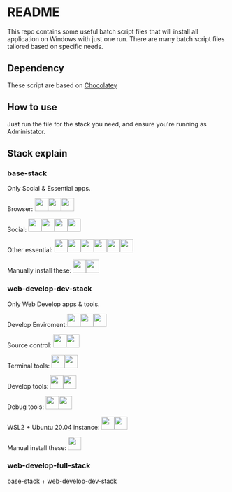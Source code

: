 # README
This repo contains some useful batch script files that will install all application on Windows with just one run. There are many batch script files tailored based on specific needs.

## Dependency
These script are based on [Chocolatey](https://chocolatey.org/)

## How to use
Just run the file for the stack you need, and ensure you're running as Administator.

## Stack explain
### base-stack
Only Social & Essential apps.

Browser: <img src="https://community.chocolatey.org/content/packageimages/GoogleChrome.Dev.27.0.1453.12.png" width="30"><img src="https://community.chocolatey.org/content/packageimages/opera-developer.77.0.4051.0.png" width="30"><img src="https://community.chocolatey.org/content/packageimages/microsoft-edge.90.0.818.51.png" width="30">

Social: <img src="https://community.chocolatey.org/content/packageimages/skype.8.71.0.49.png" width="30"><img src="https://community.chocolatey.org/content/packageimages/slack.4.16.1.png" width="30"><img src="https://community.chocolatey.org/content/packageimages/microsoft-teams.1.4.00.8872.png" width="30"><img src="https://community.chocolatey.org/content/packageimages/zoom.5.6.5.823.png" width="30">

Other essential: <img src="https://community.chocolatey.org/content/packageimages/notepadplusplus.7.9.5.png" width="30"><img src="https://community.chocolatey.org/content/packageimages/7zip.19.0.svg" width="30"><img src="https://community.chocolatey.org/content/packageimages/paint.net.4.2.16.png" width="30"><img src="https://community.chocolatey.org/content/packageimages/teamviewer9.9.0.38846.png" width="30"><img src="https://community.chocolatey.org/content/packageimages/k-litecodecpackfull.16.1.2.png" width="30"><img src="https://community.chocolatey.org/content/packageimages/driverbooster.8.4.0.432.png" width="30">

Manually install these: <img src="https://raw.githubusercontent.com/lamquangminh/EVKey/master/docs/EVKeyLogo_240.PNG" width="30"><img src="https://www.flstudiocrack.org/wp-content/uploads/2020/04/ai.png" width="30">

### web-develop-dev-stack
Only Web Develop apps & tools.

Develop Enviroment:<img src="https://community.chocolatey.org/content/packageimages/python.3.9.5.svg" width="30"><img src="https://community.chocolatey.org/content/packageimages/nodejs.16.1.0.png" width="30"><img src="https://community.chocolatey.org/content/packageimages/docker-desktop.3.3.3.png" width="30">

Source control: 
<img src="https://community.chocolatey.org/content/packageimages/git.2.31.1.svg" width="30"><img src="https://community.chocolatey.org/content/packageimages/git-fork.1.62.1.png" width="30">

Terminal tools:
<img src="https://community.chocolatey.org/content/packageimages/microsoft-windows-terminal.1.7.1091.0.png" width="30"><img src="https://community.chocolatey.org/content/packageimages/putty.0.75.png" width="30">

Develop tools:
<img src="https://community.chocolatey.org/content/packageimages/vscode.1.56.2.png" width="30"><img src="https://community.chocolatey.org/content/packageimages/dbeaver.21.0.4.png" width="30">

Debug tools:
<img src="https://community.chocolatey.org/content/packageimages/postman.8.2.3.png" width="30"><img src="https://community.chocolatey.org/content/packageimages/fiddler.5.0.20204.45441.png" width="30">

WSL2 + Ubuntu 20.04 instance:
<img src="https://community.chocolatey.org/content/packageimages/wsl2.2.0.0.20210122.png" width="30"><img src="https://community.chocolatey.org/content/packageimages/wsl-ubuntu-2004.20.4.0.20200912.png" width="30">

Manual install these:
<img src="https://upload.wikimedia.org/wikipedia/commons/thumb/5/59/Visual_Studio_Icon_2019.svg/768px-Visual_Studio_Icon_2019.svg.png" width="30">

### web-develop-full-stack
base-stack + web-develop-dev-stack
